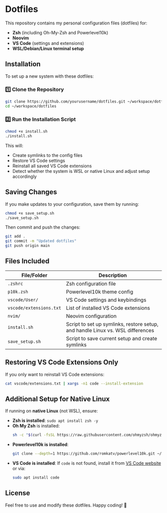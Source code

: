 # Dotfiles

This repository contains my personal configuration files (dotfiles) for:

- **Zsh** (including Oh-My-Zsh and Powerlevel10k)
- **Neovim**
- **VS Code** (settings and extensions)
- **WSL/Debian/Linux terminal setup**

## Installation

To set up a new system with these dotfiles:

### 1️⃣ Clone the Repository

```bash
git clone https://github.com/yourusername/dotfiles.git ~/workspace/dotfiles
cd ~/workspace/dotfiles
```

### 2️⃣ Run the Installation Script

```bash
chmod +x install.sh
./install.sh
```

This will:

- Create symlinks to the config files
- Restore VS Code settings
- Reinstall all saved VS Code extensions
- Detect whether the system is WSL or native Linux and adjust setup accordingly

## Saving Changes

If you make updates to your configuration, save them by running:

```bash
chmod +x save_setup.sh
./save_setup.sh
```

Then commit and push the changes:

```bash
git add .
git commit -m "Updated dotfiles"
git push origin main
```

## Files Included

| File/Folder             | Description                                                                    |
| ----------------------- | ------------------------------------------------------------------------------ |
| `.zshrc`                | Zsh configuration file                                                         |
| `p10k.zsh`              | Powerlevel10k theme config                                                     |
| `vscode/User/`          | VS Code settings and keybindings                                               |
| `vscode/extensions.txt` | List of installed VS Code extensions                                           |
| `nvim/`                 | Neovim configuration                                                           |
| `install.sh`            | Script to set up symlinks, restore setup, and handle Linux vs. WSL differences |
| `save_setup.sh`         | Script to save current setup and create symlinks                               |

## Restoring VS Code Extensions Only

If you only want to reinstall VS Code extensions:

```bash
cat vscode/extensions.txt | xargs -n1 code --install-extension
```

## Additional Setup for Native Linux

If running on **native Linux** (not WSL), ensure:

- **Zsh is installed**: `sudo apt install zsh -y`
- **Oh My Zsh** is installed:
  ```bash
  sh -c "$(curl -fsSL https://raw.githubusercontent.com/ohmyzsh/ohmyzsh/master/tools/install.sh)"
  ```
- **Powerlevel10k is installed**:
  ```bash
  git clone --depth=1 https://github.com/romkatv/powerlevel10k.git ~/.oh-my-zsh/custom/themes/powerlevel10k
  ```
- **VS Code is installed**: If `code` is not found, install it from [VS Code website](https://code.visualstudio.com/) or via:
  ```bash
  sudo apt install code
  ```

## License

Feel free to use and modify these dotfiles. Happy coding! 🚀

